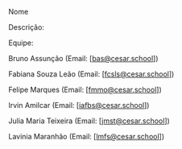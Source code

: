 Nome

Descrição:

Equipe:

Bruno Assunção
(Email: [bas@cesar.school])

Fabiana Souza Leão
(Email: [fcsls@cesar.school])

Felipe Marques
(Email: [fmmo@cesar.school])

Irvin Amilcar
(Email: [iafbs@cesar.school])

Julia Maria Teixeira
(Email: [jmst@cesar.school])

Lavinia Maranhão
(Email: [lmfs@cesar.school])
